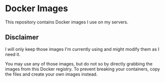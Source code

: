 # Docker Images

This repository contains Docker images I use on my servers.

## Disclaimer

I will only keep those images I'm currently using and might modify them as I need it.

You may use any of those images, but do not so by directly grabbing the images from this Docker registry. To prevent breaking your containers, copy the files and create your own images instead.